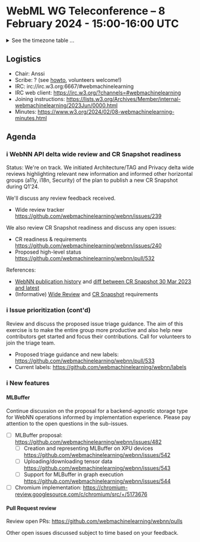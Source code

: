 # WebML WG Teleconference – 8 February 2024 - 15:00-16:00 UTC

<details><summary>See the timezone table ...</summary>
<table>
<tr><td> San Francisco (U.S.A. - California) <td> Thu, 8 February 2024 <td> 07:00 <td> UTC-8 hours
<tr><td> Boston (U.S.A. - Massachusetts) <td> Thu, 8 February 2024 <td> 10:00 <td> UTC-5 hours
<tr><td> London (United Kingdom - England) <td> Thu, 8 February 2024 <td> 15:00 <td> UTC+0 hours (adjusted for DST)
<tr><td> Berlin (Germany) <td> Thu, 8 February 2024 <td> 16:00 <td> UTC+1 hours (adjusted for DST)
<tr><td> Helsinki (Finland) <td> Thu, 8 February 2024 <td> 17:00 <td> UTC+2 hours (adjusted for DST)
<tr><td> Shanghai (China) <td> Thu, 8 February 2024 <td> 23:00 <td> UTC+8 hours (adjusted for DST)
<tr><td> Tokyo (Japan) <td> Fri, 9 February 2024 <td> 00:00 <td> UTC+9 hours (adjusted for DST)
<tr><td> Corresponding UTC (GMT) <td> Thu, 8 February 2024 <td colspan=2> 15:00 UTC
</table>

Other locations: https://www.timeanddate.com/worldclock/fixedtime.html?iso=20240208T15
</details>

## Logistics

* Chair: Anssi
* Scribe: ? (see [howto](https://github.com/webmachinelearning/meetings/blob/main/scribe-howto.md), volunteers welcome!)
* IRC: irc://irc.w3.org:6667/#webmachinelearning
* IRC web client: https://irc.w3.org/?channels=#webmachinelearning
* Joining instructions: https://lists.w3.org/Archives/Member/internal-webmachinelearning/2023Jun/0000.html
* Minutes: https://www.w3.org/2024/02/08-webmachinelearning-minutes.html

## Agenda

### ℹ️ WebNN API delta wide review and CR Snapshot readiness

Status: We're on track. We initiated Architecture/TAG and Privacy delta wide reviews highlighting relevant new information and informed other horizontal groups (a11y, i18n, Security) of the plan to publish a new CR Snapshot during Q1'24. 

We'll discuss any review feedback received.

- Wide review tracker https://github.com/webmachinelearning/webnn/issues/239

We also review CR Snapshot readiness and discuss any open issues:

- CR readiness & requirements https://github.com/webmachinelearning/webnn/issues/240
- Proposed high-level status https://github.com/webmachinelearning/webnn/pull/532

References:
- [WebNN publication history](https://www.w3.org/standards/history/webnn/) and [diff between CR Snapshot 30 Mar 2023 and latest](https://services.w3.org/htmldiff?doc1=https%3A%2F%2Fwww.w3.org%2FTR%2F2023%2FCR-webnn-20230330%2F&doc2=https%3A%2F%2Fwww.w3.org%2FTR%2Fwebnn%2F)
- (Informative) [Wide Review](https://www.w3.org/2023/Process-20231103/#wide-review) and [CR Snapshot](https://www.w3.org/2023/Process-20231103/#publishing-crrs) requirements

### ℹ️ Issue prioritization (cont'd)

Review and discuss the proposed issue triage guidance. The aim of this exercise is to make the entire group more productive and also help new contributors get started and focus their contributions. Call for volunteers to join the triage team.

- Proposed triage guidance and new labels: https://github.com/webmachinelearning/webnn/pull/533
- Current labels: https://github.com/webmachinelearning/webnn/labels

### ℹ️ New features

#### MLBuffer

Continue discussion on the proposal for a backend-agnostic storage type for WebNN operations informed by implementation experience. Please pay attention to the open questions in the sub-issues.

- [ ] MLBuffer proposal: https://github.com/webmachinelearning/webnn/issues/482
  - [ ] Creation and representing MLBuffer on XPU devices https://github.com/webmachinelearning/webnn/issues/542
  - [ ] Uploading/downloading tensor data https://github.com/webmachinelearning/webnn/issues/543
  - [ ] Support for MLBuffer in graph execution https://github.com/webmachinelearning/webnn/issues/544

- [ ] Chromium implementation: https://chromium-review.googlesource.com/c/chromium/src/+/5173676

#### Pull Request review

Review open PRs: https://github.com/webmachinelearning/webnn/pulls

Other open issues discussed subject to time based on your feedback.
